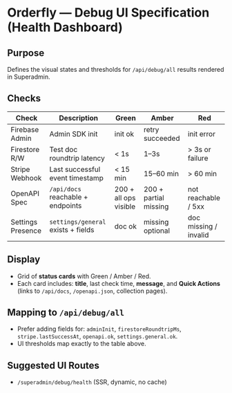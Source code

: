 # Orderfly — Debug UI Specification (Health Dashboard)

## Purpose
Defines the visual states and thresholds for `/api/debug/all` results rendered in Superadmin.

## Checks
| Check              | Description                         | Green                     | Amber                 | Red                           |
|--------------------|-------------------------------------|---------------------------|-----------------------|-------------------------------|
| Firebase Admin     | Admin SDK init                      | init ok                   | retry succeeded       | init error                    |
| Firestore R/W      | Test doc roundtrip latency          | < 1s                      | 1–3s                  | > 3s or failure               |
| Stripe Webhook     | Last successful event timestamp     | < 15 min                  | 15–60 min             | > 60 min                      |
| OpenAPI Spec       | `/api/docs` reachable + endpoints   | 200 + all ops visible     | 200 + partial missing | not reachable / 5xx           |
| Settings Presence  | `settings/general` exists + fields  | doc ok                    | missing optional      | doc missing / invalid         |

## Display
- Grid of **status cards** with Green / Amber / Red.
- Each card includes: **title**, last check time, **message**, and **Quick Actions** (links to `/api/docs`, `/openapi.json`, collection pages).

## Mapping to `/api/debug/all`
- Prefer adding fields for: `adminInit`, `firestoreRoundtripMs`, `stripe.lastSuccessAt`, `openapi.ok`, `settings.general.ok`.
- UI thresholds map exactly to the table above.

## Suggested UI Routes
- `/superadmin/debug/health` (SSR, dynamic, no cache)